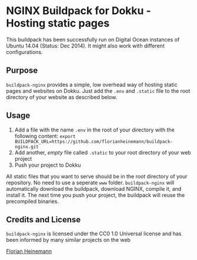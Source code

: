 # NGINX Buildpack for Dokku - Hosting static pages
This buildpack has been successfully run on Digital Ocean instances of Ubuntu 14.04 (Status: Dec 2014). It might also work with different configurations.

## Purpose
`buildpack-nginx` provides a simple, low overhead way of hosting static pages and websites on Dokku. Just add the `.env` and `.static` file to the root directory of your website as described below.

## Usage
1. Add a file with the name `.env` in the root of your directory with the following content: `export BUILDPACK_URL=https://github.com/florianheinemann/buildpack-nginx.git`
2. Add another, *empty* file called `.static` to your root directory of your web project
3. Push your project to Dokku

All static files that you want to serve should be in the root directory of your repository. No need to use a seperate `www` folder. `buildpack-nginx` will automatically download the buildpack, download NGINX, compile it, and install it. The next time you push your project, the buildpack will reuse the precompiled binaries. 

## Credits and License
`buildpack-nginx` is licensed under the CC0 1.0 Universal license and has been informed by many similar projects on the web

[Florian Heinemann](http://twitter.com/TheSumOfAll/)
